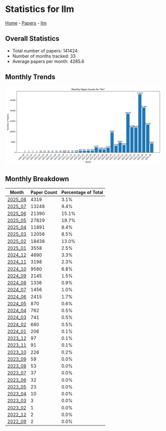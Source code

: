 # Statistics for llm

[Home](https://arxcompass.github.io) - [Papers](https://arxcompass.github.io/papers) - [llm](https://arxcompass.github.io/papers/llm)

## Overall Statistics

- Total number of papers: 141424
- Number of months tracked: 33
- Average papers per month: 4285.6

## Monthly Trends

![Monthly Paper Counts](monthly_stats.png)

## Monthly Breakdown

| Month | Paper Count | Percentage of Total |
| --- | --- | --- |
| [2025_08](./2025_08/papers_1.md) | 4319 | 3.1% |
| [2025_07](./2025_07/papers_1.md) | 13248 | 9.4% |
| [2025_06](./2025_06/papers_1.md) | 21390 | 15.1% |
| [2025_05](./2025_05/papers_1.md) | 27829 | 19.7% |
| [2025_04](./2025_04/papers_1.md) | 11891 | 8.4% |
| [2025_03](./2025_03/papers_1.md) | 12056 | 8.5% |
| [2025_02](./2025_02/papers_1.md) | 18438 | 13.0% |
| [2025_01](./2025_01/papers_1.md) | 3558 | 2.5% |
| [2024_12](./2024_12/papers_1.md) | 4690 | 3.3% |
| [2024_11](./2024_11/papers_1.md) | 3198 | 2.3% |
| [2024_10](./2024_10/papers_1.md) | 9580 | 6.8% |
| [2024_09](./2024_09/papers_1.md) | 2145 | 1.5% |
| [2024_08](./2024_08/papers_1.md) | 1336 | 0.9% |
| [2024_07](./2024_07/papers_1.md) | 1456 | 1.0% |
| [2024_06](./2024_06/papers_1.md) | 2415 | 1.7% |
| [2024_05](./2024_05/papers_1.md) | 870 | 0.6% |
| [2024_04](./2024_04/papers_1.md) | 762 | 0.5% |
| [2024_03](./2024_03/papers_1.md) | 741 | 0.5% |
| [2024_02](./2024_02/papers_1.md) | 660 | 0.5% |
| [2024_01](./2024_01/papers_1.md) | 206 | 0.1% |
| [2023_12](./2023_12/papers_1.md) | 97 | 0.1% |
| [2023_11](./2023_11/papers_1.md) | 91 | 0.1% |
| [2023_10](./2023_10/papers_1.md) | 226 | 0.2% |
| [2023_09](./2023_09/papers_1.md) | 59 | 0.0% |
| [2023_08](./2023_08/papers_1.md) | 53 | 0.0% |
| [2023_07](./2023_07/papers_1.md) | 37 | 0.0% |
| [2023_06](./2023_06/papers_1.md) | 32 | 0.0% |
| [2023_05](./2023_05/papers_1.md) | 23 | 0.0% |
| [2023_04](./2023_04/papers_1.md) | 10 | 0.0% |
| [2023_03](./2023_03/papers_1.md) | 3 | 0.0% |
| [2023_02](./2023_02/papers_1.md) | 1 | 0.0% |
| [2022_12](./2022_12/papers_1.md) | 2 | 0.0% |
| [2022_09](./2022_09/papers_1.md) | 2 | 0.0% |
